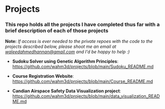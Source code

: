 # Projects
### This repo holds all the projects I have completed thus far with a brief description of each of those projects

**Note:** _If access is ever needed to the private repoes with the code to the projects described below, please shoot me an email at waleedahmedhannan@gmail.com and I'd be happy to help :)_

* **Sudoku Solver using Genetic Algorithm Principles**: 
https://github.com/wahm3d/projects/blob/main/Sudoku_README.md

* **Course Registration Website**:
https://github.com/wahm3d/projects/blob/main/Course_README.md

* **Candian Airspace Safety Data Visualization project**:
https://github.com/wahm3d/projects/blob/main/data_visualization_README.md




